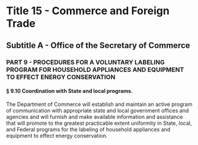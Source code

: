 
# Title 15 - Commerce and Foreign Trade
## Subtitle A - Office of the Secretary of Commerce
### PART 9 - PROCEDURES FOR A VOLUNTARY LABELING PROGRAM FOR HOUSEHOLD APPLIANCES AND EQUIPMENT TO EFFECT ENERGY CONSERVATION
#### § 9.10 Coordination with State and local programs.

The Department of Commerce will establish and maintain an active program of communication with appropriate state and local government offices and agencies and will furnish and make available information and assistance that will promote to the greatest practicable extent uniformity in State, local, and Federal programs for the labeling of household appliances and equipment to effect energy conservation.
